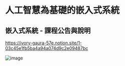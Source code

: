 # 人工智慧為基礎的嵌入式系統

## 嵌入式系統 - 課程公告與說明

https://ivory-gaura-57e.notion.site/1-03c45e1fb5ba4a94a074d9c2e09487bc

![image](https://user-images.githubusercontent.com/89329256/131237508-18811211-d0a8-4be9-a71f-74966020b868.png)
